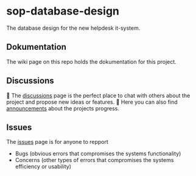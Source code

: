 # sop-database-design
The database design for the new helpdesk it-system.

## Dokumentation
The wiki page on this repo holds the dokumentation for this project.

## Discussions
📨 The [discussions](https://github.com/kenn7575/sop-it-service-solution/discussions) page is the perfect place to chat with others about the project and propose new ideas or features.
📣 Here you can also find [announcements](https://github.com/kenn7575/sop-it-service-solution/discussions/categories/announcements) about the projects progress.

## Issues
The [issues](https://github.com/kenn7575/sop-it-service-solution/issues) page is for anyone to repport
- Bugs (obvious errors that compromises the systems functionality)
- Concerns (other types of errors that compromises the systems efficiency or usability)
